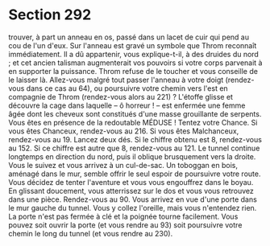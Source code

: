 # Section 292

trouver, à part un anneau en os, passé dans un lacet de cuir qui pend au cou de l'un d'eux.
Sur l'anneau est gravé un symbole que Throm reconnaît immédiatement. Il a dû
appartenir, vous explique-t-il, à des druides du nord ; et cet ancien talisman augmenterait
vos pouvoirs si votre corps parvenait à en supporter la puissance. Throm refuse de le
toucher et vous conseille de le laisser là. Allez-vous malgré tout passer l'anneau à votre
doigt (rendez-vous dans ce cas au 64), ou poursuivre votre chemin vers l'est en
compagnie de Throm (rendez-vous alors au 221) ?
L'étoffe glisse et découvre la cage dans laquelle – ô horreur ! – est enfermée une femme
âgée dont les cheveux sont constitués d'une masse grouillante de serpents. Vous êtes en
présence de la redoutable MÉDUSE ! Tentez votre Chance. Si vous êtes Chanceux,
rendez-vous au 216. Si vous êtes Malchanceux, rendez-vous au 19.
Lancez deux dés. Si le chiffre obtenu est 8, rendez-vous au 152. Si ce chiffre est autre que
8, rendez-vous au 121.
Le tunnel continue longtemps en direction du nord, puis il oblique brusquement vers la
droite. Vous le suivez et vous arrivez à un cul-de-sac. Un toboggan en bois, aménagé
dans le mur, semble offrir le seul espoir de poursuivre votre route. Vous décidez de tenter
l'aventure et vous vous engouffrez dans le boyau. En glissant doucement, vous atterrissez
sur le dos et vous vous retrouvez dans une pièce. Rendez-vous au 90.
Vous arrivez en vue d'une porte dans le mur gauche du tunnel. Vous y collez l'oreille,
mais vous n'entendez rien. La porte n'est pas fermée à clé et la poignée tourne facilement.
Vous pouvez soit ouvrir la porte (et vous rendre au 93) soit poursuivre votre chemin le
long du tunnel (et vous rendre au 230).